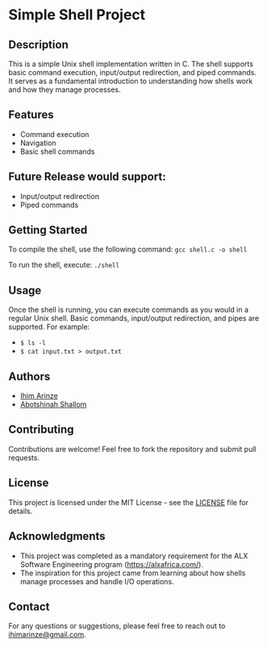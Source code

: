 # Simple Shell Project

## Description
This is a simple Unix shell implementation written in C. The shell supports basic command execution, input/output redirection, and piped commands. It serves as a fundamental introduction to understanding how shells work and how they manage processes.

## Features
- Command execution
- Navigation
- Basic shell commands

## Future Release would support:
- Input/output redirection
- Piped commands

## Getting Started
To compile the shell, use the following command:
`gcc shell.c -o shell`


To run the shell, execute:
`./shell`


## Usage
Once the shell is running, you can execute commands as you would in a regular Unix shell. Basic commands, input/output redirection, and pipes are supported. For example:



- `$ ls -l`
- `$ cat input.txt > output.txt`



## Authors
- [Ihim Arinze](https://github.com/Eznira)
- [Abotshinah Shallom](https://github.com/Shallomad)

## Contributing
Contributions are welcome! Feel free to fork the repository and submit pull requests.

## License
   This project is licensed under the MIT License - see the [LICENSE](LICENSE) file for details.

## Acknowledgments
- This project was completed as a mandatory requirement for the ALX Software Engineering program (https://alxafrica.com/).
- The inspiration for this project came from learning about how shells manage processes and handle I/O operations.


## Contact
For any questions or suggestions, please feel free to reach out to [ihimarinze@gmail.com](ihimarinze@gmail.com).
